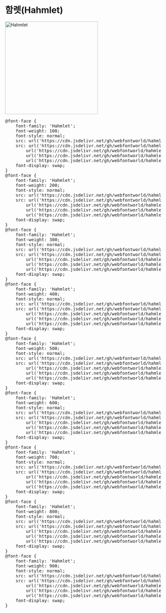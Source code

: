 # 함렛(Hahmlet)

<a href="https://wess.tistory.com" target="_blank">
    <img src="https://webfontworld.github.io/hahmlet/Hahmlet.jpg" alt="Hahmlet" style="width:300px">
</a>

<pre>
@font-face {
    font-family: 'Hahmlet';
    font-weight: 100;
    font-style: normal;
    src: url('https://cdn.jsdelivr.net/gh/webfontworld/hahmlet/Hahmlet-Thin.eot');
    src: url('https://cdn.jsdelivr.net/gh/webfontworld/hahmlet/Hahmlet-Thin.eot?#iefix') format('embedded-opentype'),
        url('https://cdn.jsdelivr.net/gh/webfontworld/hahmlet/Hahmlet-Thin.woff2') format('woff2'),
        url('https://cdn.jsdelivr.net/gh/webfontworld/hahmlet/Hahmlet-Thin.woff') format('woff'),
        url('https://cdn.jsdelivr.net/gh/webfontworld/hahmlet/Hahmlet-Thin.ttf') format("truetype");
    font-display: swap;
}
@font-face {
    font-family: 'Hahmlet';
    font-weight: 200;
    font-style: normal;
    src: url('https://cdn.jsdelivr.net/gh/webfontworld/hahmlet/Hahmlet-ExtraLight.eot');
    src: url('https://cdn.jsdelivr.net/gh/webfontworld/hahmlet/Hahmlet-ExtraLight.eot?#iefix') format('embedded-opentype'),
        url('https://cdn.jsdelivr.net/gh/webfontworld/hahmlet/Hahmlet-ExtraLight.woff2') format('woff2'),
        url('https://cdn.jsdelivr.net/gh/webfontworld/hahmlet/Hahmlet-ExtraLight.woff') format('woff'),
        url('https://cdn.jsdelivr.net/gh/webfontworld/hahmlet/Hahmlet-ExtraLight.ttf') format("truetype");
    font-display: swap;
}
@font-face {
    font-family: 'Hahmlet';
    font-weight: 300;
    font-style: normal;
    src: url('https://cdn.jsdelivr.net/gh/webfontworld/hahmlet/Hahmlet-Light.eot');
    src: url('https://cdn.jsdelivr.net/gh/webfontworld/hahmlet/Hahmlet-Light.eot?#iefix') format('embedded-opentype'),
        url('https://cdn.jsdelivr.net/gh/webfontworld/hahmlet/Hahmlet-Light.woff2') format('woff2'),
        url('https://cdn.jsdelivr.net/gh/webfontworld/hahmlet/Hahmlet-Light.woff') format('woff'),
        url('https://cdn.jsdelivr.net/gh/webfontworld/hahmlet/Hahmlet-Light.ttf') format("truetype");
    font-display: swap;
}
@font-face {
    font-family: 'Hahmlet';
    font-weight: 400;
    font-style: normal;
    src: url('https://cdn.jsdelivr.net/gh/webfontworld/hahmlet/Hahmlet-Regular.eot');
    src: url('https://cdn.jsdelivr.net/gh/webfontworld/hahmlet/Hahmlet-Regular.eot?#iefix') format('embedded-opentype'),
        url('https://cdn.jsdelivr.net/gh/webfontworld/hahmlet/Hahmlet-Regular.woff2') format('woff2'),
        url('https://cdn.jsdelivr.net/gh/webfontworld/hahmlet/Hahmlet-Regular.woff') format('woff'),
        url('https://cdn.jsdelivr.net/gh/webfontworld/hahmlet/Hahmlet-Regular.ttf') format("truetype");
    font-display: swap;
}
@font-face {
    font-family: 'Hahmlet';
    font-weight: 500;
    font-style: normal;
    src: url('https://cdn.jsdelivr.net/gh/webfontworld/hahmlet/Hahmlet-Medium.eot');
    src: url('https://cdn.jsdelivr.net/gh/webfontworld/hahmlet/Hahmlet-Medium.eot?#iefix') format('embedded-opentype'),
        url('https://cdn.jsdelivr.net/gh/webfontworld/hahmlet/Hahmlet-Medium.woff2') format('woff2'),
        url('https://cdn.jsdelivr.net/gh/webfontworld/hahmlet/Hahmlet-Medium.woff') format('woff'),
        url('https://cdn.jsdelivr.net/gh/webfontworld/hahmlet/Hahmlet-Medium.ttf') format("truetype");
    font-display: swap;
}
@font-face {
    font-family: 'Hahmlet';
    font-weight: 600;
    font-style: normal;
    src: url('https://cdn.jsdelivr.net/gh/webfontworld/hahmlet/Hahmlet-SemiBold.eot');
    src: url('https://cdn.jsdelivr.net/gh/webfontworld/hahmlet/Hahmlet-SemiBold.eot?#iefix') format('embedded-opentype'),
        url('https://cdn.jsdelivr.net/gh/webfontworld/hahmlet/Hahmlet-SemiBold.woff2') format('woff2'),
        url('https://cdn.jsdelivr.net/gh/webfontworld/hahmlet/Hahmlet-SemiBold.woff') format('woff'),
        url('https://cdn.jsdelivr.net/gh/webfontworld/hahmlet/Hahmlet-SemiBold.ttf') format("truetype");
    font-display: swap;
}
@font-face {
    font-family: 'Hahmlet';
    font-weight: 700;
    font-style: normal;
    src: url('https://cdn.jsdelivr.net/gh/webfontworld/hahmlet/Hahmlet-Bold.eot');
    src: url('https://cdn.jsdelivr.net/gh/webfontworld/hahmlet/Hahmlet-Bold.eot?#iefix') format('embedded-opentype'),
        url('https://cdn.jsdelivr.net/gh/webfontworld/hahmlet/Hahmlet-Bold.woff2') format('woff2'),
        url('https://cdn.jsdelivr.net/gh/webfontworld/hahmlet/Hahmlet-Bold.woff') format('woff'),
        url('https://cdn.jsdelivr.net/gh/webfontworld/hahmlet/Hahmlet-Bold.ttf') format("truetype");
    font-display: swap;
}
@font-face {
    font-family: 'Hahmlet';
    font-weight: 800;
    font-style: normal;
    src: url('https://cdn.jsdelivr.net/gh/webfontworld/hahmlet/Hahmlet-ExtraBold.eot');
    src: url('https://cdn.jsdelivr.net/gh/webfontworld/hahmlet/Hahmlet-ExtraBold.eot?#iefix') format('embedded-opentype'),
        url('https://cdn.jsdelivr.net/gh/webfontworld/hahmlet/Hahmlet-ExtraBold.woff2') format('woff2'),
        url('https://cdn.jsdelivr.net/gh/webfontworld/hahmlet/Hahmlet-ExtraBold.woff') format('woff'),
        url('https://cdn.jsdelivr.net/gh/webfontworld/hahmlet/Hahmlet-ExtraBold.ttf') format("truetype");
    font-display: swap;
}
@font-face {
    font-family: 'Hahmlet';
    font-weight: 900;
    font-style: normal;
    src: url('https://cdn.jsdelivr.net/gh/webfontworld/hahmlet/Hahmlet-Black.eot');
    src: url('https://cdn.jsdelivr.net/gh/webfontworld/hahmlet/Hahmlet-Black.eot?#iefix') format('embedded-opentype'),
        url('https://cdn.jsdelivr.net/gh/webfontworld/hahmlet/Hahmlet-Black.woff2') format('woff2'),
        url('https://cdn.jsdelivr.net/gh/webfontworld/hahmlet/Hahmlet-Black.woff') format('woff'),
        url('https://cdn.jsdelivr.net/gh/webfontworld/hahmlet/Hahmlet-Black.ttf') format("truetype");
    font-display: swap;
}
</pre>
